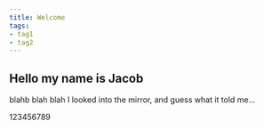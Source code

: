 ```yaml
---
title: Welcome
tags:
- tag1
- tag2
---
```


## Hello my name is Jacob 
blahb blah blah 
I looked into the mirror, and guess what it told me...

123456789
